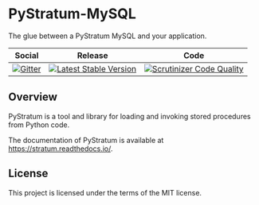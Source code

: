 # PyStratum-MySQL

The glue between a PyStratum MySQL and your application.

<table>
<thead>
<tr>
<th>Social</th>
<th>Release</th>
<th>Code</th>
</tr>
</thead>
<tbody>
<tr>
<td>
<a href="https://gitter.im/SetBased/py-stratum?utm_source=badge&utm_medium=badge&utm_campaign=pr-badge&utm_content=badge"><img src="https://badges.gitter.im/SetBased/py-stratum.svg" alt="Gitter"/></a>
</td>
<td>
<a href="https://badge.fury.io/py/PyStratum-MySQL"><img src="https://badge.fury.io/py/PyStratum-MySQL.svg" alt="Latest Stable Version"/></a><br/>
</td>
<td>
<a href="https://scrutinizer-ci.com/g/DatabaseStratum/py-stratum-mysql/?branch=master"><img src="https://scrutinizer-ci.com/g/DatabaseStratum/py-stratum-mysql/badges/quality-score.png?b=master" alt="Scrutinizer Code Quality"/></a>
</td>
</tr>
</tbody>
</table>

## Overview

PyStratum is a tool and library for loading and invoking stored procedures from Python code.

The documentation of PyStratum is available at https://stratum.readthedocs.io/.

## License

This project is licensed under the terms of the MIT license.
